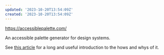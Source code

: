 ```yaml
---
updated: '2023-10-20T13:54:09Z'
created: '2023-10-20T13:54:09Z'
---
```

https://accessiblepalette.com/

An accessible palette generator for design systems.

See [this article](https://wildbit.com/blog/accessible-palette-stop-using-hsl-for-color-systems) for a long and useful introduction to the hows and whys of it.